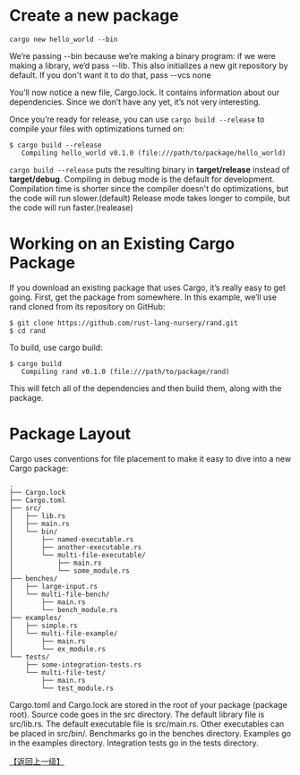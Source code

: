 <!--
 * @Date: 2020-09-27 16:03:28
 * @LastEditTime: 2020-09-27 17:12:43
-->

# Create a new package

`cargo new hello_world --bin`

We’re passing --bin because we’re making a binary program: if we were making a library, we’d pass --lib. This also initializes a new git repository by default. If you don't want it to do that, pass --vcs none

You’ll now notice a new file, Cargo.lock. It contains information about our dependencies. Since we don’t have any yet, it’s not very interesting.

Once you’re ready for release, you can use `cargo build --release` to compile your files with optimizations turned on:

```
$ cargo build --release
   Compiling hello_world v0.1.0 (file:///path/to/package/hello_world)
```

`cargo build --release` puts the resulting binary in **target/release** instead of **target/debug**.
Compiling in debug mode is the default for development.
Compilation time is shorter since the compiler doesn't do optimizations, but the code will run slower.(default)
Release mode takes longer to compile, but the code will run faster.(realease)

# Working on an Existing Cargo Package
If you download an existing package that uses Cargo, it’s really easy to get going.
First, get the package from somewhere. In this example, we’ll use rand cloned from its repository on GitHub:
```
$ git clone https://github.com/rust-lang-nursery/rand.git
$ cd rand
```
To build, use cargo build:
```
$ cargo build
   Compiling rand v0.1.0 (file:///path/to/package/rand)
```
This will fetch all of the dependencies and then build them, along with the package.

# Package Layout
Cargo uses conventions for file placement to make it easy to dive into a new Cargo package:

```
.
├── Cargo.lock
├── Cargo.toml
├── src/
│   ├── lib.rs
│   ├── main.rs
│   └── bin/
│       ├── named-executable.rs
│       ├── another-executable.rs
│       └── multi-file-executable/
│           ├── main.rs
│           └── some_module.rs
├── benches/
│   ├── large-input.rs
│   └── multi-file-bench/
│       ├── main.rs
│       └── bench_module.rs
├── examples/
│   ├── simple.rs
│   └── multi-file-example/
│       ├── main.rs
│       └── ex_module.rs
└── tests/
    ├── some-integration-tests.rs
    └── multi-file-test/
        ├── main.rs
        └── test_module.rs
```
Cargo.toml and Cargo.lock are stored in the root of your package (package root).
Source code goes in the src directory.
The default library file is src/lib.rs.
The default executable file is src/main.rs.
Other executables can be placed in src/bin/.
Benchmarks go in the benches directory.
Examples go in the examples directory.
Integration tests go in the tests directory.

[【返回上一级】](../cargo-category.md)
